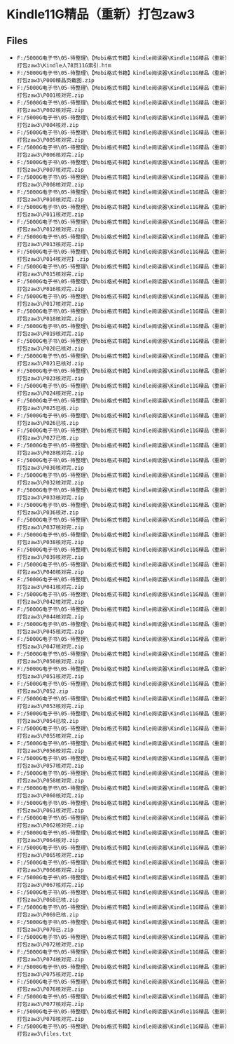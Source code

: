 # Kindle11G精品（重新）打包zaw3

## Files

- `F:/5000G电子书\05-待整理\【Mobi格式书籍】kindle阅读器\Kindle11G精品（重新）打包zaw3\Kindle人78页11G索引.htm`
- `F:/5000G电子书\05-待整理\【Mobi格式书籍】kindle阅读器\Kindle11G精品（重新）打包zaw3\P000精品页截图.zip`
- `F:/5000G电子书\05-待整理\【Mobi格式书籍】kindle阅读器\Kindle11G精品（重新）打包zaw3\P001核对完.zip`
- `F:/5000G电子书\05-待整理\【Mobi格式书籍】kindle阅读器\Kindle11G精品（重新）打包zaw3\P002核对完.zip`
- `F:/5000G电子书\05-待整理\【Mobi格式书籍】kindle阅读器\Kindle11G精品（重新）打包zaw3\P004核对.zip`
- `F:/5000G电子书\05-待整理\【Mobi格式书籍】kindle阅读器\Kindle11G精品（重新）打包zaw3\P005核对完.zip`
- `F:/5000G电子书\05-待整理\【Mobi格式书籍】kindle阅读器\Kindle11G精品（重新）打包zaw3\P006核对完.zip`
- `F:/5000G电子书\05-待整理\【Mobi格式书籍】kindle阅读器\Kindle11G精品（重新）打包zaw3\P007核对完.zip`
- `F:/5000G电子书\05-待整理\【Mobi格式书籍】kindle阅读器\Kindle11G精品（重新）打包zaw3\P008核对完.zip`
- `F:/5000G电子书\05-待整理\【Mobi格式书籍】kindle阅读器\Kindle11G精品（重新）打包zaw3\P010核对完.zip`
- `F:/5000G电子书\05-待整理\【Mobi格式书籍】kindle阅读器\Kindle11G精品（重新）打包zaw3\P011核对完.zip`
- `F:/5000G电子书\05-待整理\【Mobi格式书籍】kindle阅读器\Kindle11G精品（重新）打包zaw3\P012核对完.zip`
- `F:/5000G电子书\05-待整理\【Mobi格式书籍】kindle阅读器\Kindle11G精品（重新）打包zaw3\P013核对完.zip`
- `F:/5000G电子书\05-待整理\【Mobi格式书籍】kindle阅读器\Kindle11G精品（重新）打包zaw3\P014核对完】.zip`
- `F:/5000G电子书\05-待整理\【Mobi格式书籍】kindle阅读器\Kindle11G精品（重新）打包zaw3\P015核对完.zip`
- `F:/5000G电子书\05-待整理\【Mobi格式书籍】kindle阅读器\Kindle11G精品（重新）打包zaw3\P016核对完.zip`
- `F:/5000G电子书\05-待整理\【Mobi格式书籍】kindle阅读器\Kindle11G精品（重新）打包zaw3\P017核对完.zip`
- `F:/5000G电子书\05-待整理\【Mobi格式书籍】kindle阅读器\Kindle11G精品（重新）打包zaw3\P018核对完.zip`
- `F:/5000G电子书\05-待整理\【Mobi格式书籍】kindle阅读器\Kindle11G精品（重新）打包zaw3\P019核对完.zip`
- `F:/5000G电子书\05-待整理\【Mobi格式书籍】kindle阅读器\Kindle11G精品（重新）打包zaw3\P020已核对.zip`
- `F:/5000G电子书\05-待整理\【Mobi格式书籍】kindle阅读器\Kindle11G精品（重新）打包zaw3\P021已核对.zip`
- `F:/5000G电子书\05-待整理\【Mobi格式书籍】kindle阅读器\Kindle11G精品（重新）打包zaw3\P023核对完.zip`
- `F:/5000G电子书\05-待整理\【Mobi格式书籍】kindle阅读器\Kindle11G精品（重新）打包zaw3\P024核对完.zip`
- `F:/5000G电子书\05-待整理\【Mobi格式书籍】kindle阅读器\Kindle11G精品（重新）打包zaw3\P025已核.zip`
- `F:/5000G电子书\05-待整理\【Mobi格式书籍】kindle阅读器\Kindle11G精品（重新）打包zaw3\P026已核.zip`
- `F:/5000G电子书\05-待整理\【Mobi格式书籍】kindle阅读器\Kindle11G精品（重新）打包zaw3\P027已核.zip`
- `F:/5000G电子书\05-待整理\【Mobi格式书籍】kindle阅读器\Kindle11G精品（重新）打包zaw3\P028核对完.zip`
- `F:/5000G电子书\05-待整理\【Mobi格式书籍】kindle阅读器\Kindle11G精品（重新）打包zaw3\P030核对完.zip`
- `F:/5000G电子书\05-待整理\【Mobi格式书籍】kindle阅读器\Kindle11G精品（重新）打包zaw3\P032核对完.zip`
- `F:/5000G电子书\05-待整理\【Mobi格式书籍】kindle阅读器\Kindle11G精品（重新）打包zaw3\P033核对完.zip`
- `F:/5000G电子书\05-待整理\【Mobi格式书籍】kindle阅读器\Kindle11G精品（重新）打包zaw3\P036核对.zip`
- `F:/5000G电子书\05-待整理\【Mobi格式书籍】kindle阅读器\Kindle11G精品（重新）打包zaw3\P037核对完.zip`
- `F:/5000G电子书\05-待整理\【Mobi格式书籍】kindle阅读器\Kindle11G精品（重新）打包zaw3\P038核对完.zip`
- `F:/5000G电子书\05-待整理\【Mobi格式书籍】kindle阅读器\Kindle11G精品（重新）打包zaw3\P039核对完.zip`
- `F:/5000G电子书\05-待整理\【Mobi格式书籍】kindle阅读器\Kindle11G精品（重新）打包zaw3\P040核对完.zip`
- `F:/5000G电子书\05-待整理\【Mobi格式书籍】kindle阅读器\Kindle11G精品（重新）打包zaw3\P041核对完.zip`
- `F:/5000G电子书\05-待整理\【Mobi格式书籍】kindle阅读器\Kindle11G精品（重新）打包zaw3\P042核对完.zip`
- `F:/5000G电子书\05-待整理\【Mobi格式书籍】kindle阅读器\Kindle11G精品（重新）打包zaw3\P044核对完.zip`
- `F:/5000G电子书\05-待整理\【Mobi格式书籍】kindle阅读器\Kindle11G精品（重新）打包zaw3\P045核对完.zip`
- `F:/5000G电子书\05-待整理\【Mobi格式书籍】kindle阅读器\Kindle11G精品（重新）打包zaw3\P047核对完.zip`
- `F:/5000G电子书\05-待整理\【Mobi格式书籍】kindle阅读器\Kindle11G精品（重新）打包zaw3\P050核对完.zip`
- `F:/5000G电子书\05-待整理\【Mobi格式书籍】kindle阅读器\Kindle11G精品（重新）打包zaw3\P051核对完.zip`
- `F:/5000G电子书\05-待整理\【Mobi格式书籍】kindle阅读器\Kindle11G精品（重新）打包zaw3\P052.zip`
- `F:/5000G电子书\05-待整理\【Mobi格式书籍】kindle阅读器\Kindle11G精品（重新）打包zaw3\P053核对完.zip`
- `F:/5000G电子书\05-待整理\【Mobi格式书籍】kindle阅读器\Kindle11G精品（重新）打包zaw3\P054已校.zip`
- `F:/5000G电子书\05-待整理\【Mobi格式书籍】kindle阅读器\Kindle11G精品（重新）打包zaw3\P055核对完.zip`
- `F:/5000G电子书\05-待整理\【Mobi格式书籍】kindle阅读器\Kindle11G精品（重新）打包zaw3\P056校对完.zip`
- `F:/5000G电子书\05-待整理\【Mobi格式书籍】kindle阅读器\Kindle11G精品（重新）打包zaw3\P057核对完.zip`
- `F:/5000G电子书\05-待整理\【Mobi格式书籍】kindle阅读器\Kindle11G精品（重新）打包zaw3\P058核对完.zip`
- `F:/5000G电子书\05-待整理\【Mobi格式书籍】kindle阅读器\Kindle11G精品（重新）打包zaw3\P060核对完.zip`
- `F:/5000G电子书\05-待整理\【Mobi格式书籍】kindle阅读器\Kindle11G精品（重新）打包zaw3\P061核对完.zip`
- `F:/5000G电子书\05-待整理\【Mobi格式书籍】kindle阅读器\Kindle11G精品（重新）打包zaw3\P062核对完.zip`
- `F:/5000G电子书\05-待整理\【Mobi格式书籍】kindle阅读器\Kindle11G精品（重新）打包zaw3\P064核对.zip`
- `F:/5000G电子书\05-待整理\【Mobi格式书籍】kindle阅读器\Kindle11G精品（重新）打包zaw3\P065核对完.zip`
- `F:/5000G电子书\05-待整理\【Mobi格式书籍】kindle阅读器\Kindle11G精品（重新）打包zaw3\P066核对完.zip`
- `F:/5000G电子书\05-待整理\【Mobi格式书籍】kindle阅读器\Kindle11G精品（重新）打包zaw3\P067核对完.zip`
- `F:/5000G电子书\05-待整理\【Mobi格式书籍】kindle阅读器\Kindle11G精品（重新）打包zaw3\P068已核.zip`
- `F:/5000G电子书\05-待整理\【Mobi格式书籍】kindle阅读器\Kindle11G精品（重新）打包zaw3\P069已核.zip`
- `F:/5000G电子书\05-待整理\【Mobi格式书籍】kindle阅读器\Kindle11G精品（重新）打包zaw3\P070已.zip`
- `F:/5000G电子书\05-待整理\【Mobi格式书籍】kindle阅读器\Kindle11G精品（重新）打包zaw3\P072核对完.zip`
- `F:/5000G电子书\05-待整理\【Mobi格式书籍】kindle阅读器\Kindle11G精品（重新）打包zaw3\P074核对完.zip`
- `F:/5000G电子书\05-待整理\【Mobi格式书籍】kindle阅读器\Kindle11G精品（重新）打包zaw3\P075核对完.zip`
- `F:/5000G电子书\05-待整理\【Mobi格式书籍】kindle阅读器\Kindle11G精品（重新）打包zaw3\P076核对完.zip`
- `F:/5000G电子书\05-待整理\【Mobi格式书籍】kindle阅读器\Kindle11G精品（重新）打包zaw3\P077核对完.zip`
- `F:/5000G电子书\05-待整理\【Mobi格式书籍】kindle阅读器\Kindle11G精品（重新）打包zaw3\P078核对完.zip`
- `F:/5000G电子书\05-待整理\【Mobi格式书籍】kindle阅读器\Kindle11G精品（重新）打包zaw3\files.txt`
